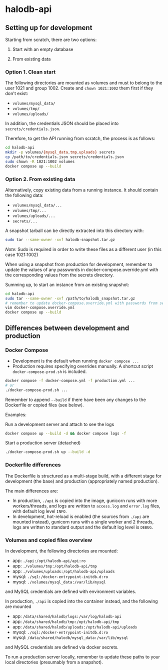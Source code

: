 # halodb-api

## Setting up for development

Starting from scratch, there are two options:

1. Start with an empty database

2. From existing data

### Option 1. Clean start

The following directories are mounted as volumes and must to belong to the user 1021 and group 1002. Create and `chown 1021:1002` them first if they don't exist:

- `volumes/mysql_data/`
- `volumes/tmp/`
- `volumes/uploads/`

In addition, the credentials JSON should be placed into `secrets/credentials.json`.

Therefore, to get the API running from scratch, the process is as follows:

```bash
cd halodb-api
mkdir -p volumes/{mysql_data,tmp,uploads} secrets
cp /path/to/credentials.json secrets/credentials.json
sudo chown -R 1021:1002 volumes
docker compose up --build
```

### Option 2. From existing data

Alternatively, copy existing data from a running instance. It should contain the following data:

- `volumes/mysql_data/...`
- `volumes/tmp/...`
- `volumes/uploads/...`
- `secrets/...`

A snapshot tarball can be directly extracted into this directory with:

```sh
sudo tar --same-owner -xvf halodb-snapshot.tar.gz
```

*Note:* Sudo is required in order to write these files as a different user (in
this case 1021:1002)

When using a snapshot from production for development, remember to update the values of any passwords in docker-compose.override.yml with the corresponding values from the secrets directory.

Summing up, to start an instance from an existing snapshot:

```bash
cd halodb-api
sudo tar --same-owner -xvf /path/to/halodb_snapshot.tar.gz
# remember to update docker-compose.override.yml with passwords from secrets
vim docker-compose.override.yml
docker compose up --build
```

## Differences between development and production

### Docker Compose

* Development is the default when running `docker compose ...`
* Production requires specifying overrides manually. A shortcut script `docker-compose-prod.sh` is included.
```bash
docker compose -f docker-compose.yml -f production.yml ...
# or
./docker-compose-prod.sh ...
```

Remember to append `--build` if there have been any changes to the Dockerfile
or copied files (see below).

Examples:

Run a development server and attach to see the logs
```bash
docker compose up --build -d && docker compose logs -f
```

Start a production server (detached)
```bash
./docker-compose-prod.sh up --build -d
```

### Dockerfile differences

The Dockerfile is structured as a multi-stage build, with a different stage for development (the base) and production (appropriately named production).

The main differences are:

* In production, `./api` is copied into the image, gunicorn runs with more workers/threads, and logs are written to `access.log` and `error.log` files, with default log level `INFO`.
* In development, hot-reload is enabled (the sources from `./api` are mounted instead), gunicorn runs with a single worker and 2 threads, logs are written to standard output and the default log level is `DEBUG`.

### Volumes and copied files overview

In development, the following directories are mounted:

* app: `./api:/opt/halodb-api/api:ro`
* app: `./volumes/tmp:/opt/halodb-api/tmp`
* app: `./volumes/uploads:/opt/halodb-api/uploads`
* mysql: `./sql:/docker-entrypoint-initdb.d:ro`
* mysql: `./volumes/mysql_data:/var/lib/mysql`

and MySQL credentials are defined with environment variables.

In production, `./api` is copied into the container instead, and the following are mounted

* app: `/data/shared/halodb/logs:/var/log/halodb-api`
* app: `/data/shared/halodb/tmp:/opt/halodb-api/tmp`
* app: `/data/shared/halodb/uploads:/opt/halodb-api/uploads`
* mysql: `./sql:/docker-entrypoint-initdb.d:ro`
* mysql: `/data/shared/halodb/mysql_data:/var/lib/mysql`

and MySQL credentials are defined via docker secrets.

To run a production server locally, remember to update these paths to your local directories (presumably from a snapshot).

